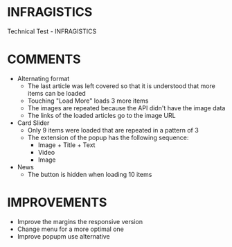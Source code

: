 # INFRAGISTICS

Technical Test - INFRAGISTICS

# COMMENTS

- Alternating format
    - The last article was left covered so that it is understood that more items can be loaded
    - Touching "Load More" loads 3 more items
    - The images are repeated because the API didn't have the image data
    - The links of the loaded articles go to the image URL
- Card Slider
    - Only 9 items were loaded that are repeated in a pattern of 3
    - The extension of the popup has the following sequence:
        - Image + Title + Text
        - Video
        - Image
- News
    - The button is hidden when loading 10 items

# IMPROVEMENTS

- Improve the margins the responsive version
- Change menu for a more optimal one
- Improve popupm use alternative
